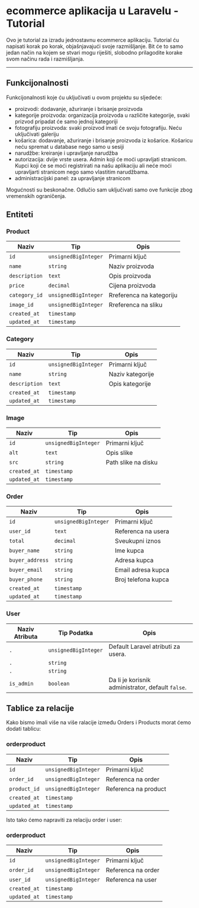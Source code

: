 # ecommerce aplikacija u Laravelu - Tutorial

Ovo je tutorial za izradu jednostavnu ecommerce aplikaciju. 
Tutorial ću napisati korak po korak, objašnjavajući svoje razmišljanje. Bit će to samo jedan način na kojem se stvari mogu riješiti, slobodno prilagodite korake svom načinu rada i razmišljanja. 
___

## Funkcijonalnosti

Funkcijonalnosti koje ću uključivati u ovom projektu su sljedeće:
- proizvodi: dodavanje, ažuriranje i brisanje proizvoda
- kategorije proizvoda: organizacija proizvoda u različite kategorije, svaki prizvod pripadat će samo jednoj kategoriji
- fotografiju proizvoda: svaki proizvod imati će svoju fotografiju. Neću uključivati galeriju
- košarica: dodavanje, ažuriranje i brisanje proizvoda iz košarice. Košaricu neću spremat u database nego samo u sesiji
- narudžbe: kreiranje i upravljanje narudžba
- autorizacija: dvije vrste usera. Admin koji će moći upravljati stranicom. Kupci koji će se moći registrirati na našu aplikaciju ali neće moći upravljarti stranicom nego samo vlastitim narudžbama.
- administracijski panel: za upravljanje stranicom

Mogućnosti su beskonačne. Odlučio sam uključivati samo ove funkcije zbog vremenskih ograničenja.

## Entiteti

### Product

| Naziv           | Tip                  | Opis                                      |
|-----------------|----------------------|-------------------------------------------|
| `id`            | `unsignedBigInteger` | Primarni ključ                            |
| `name`          | `string`             | Naziv proizvoda                           |
| `description`   | `text`               | Opis proizvoda                            |
| `price`         | `decimal`            | Cijena proizvoda                          |
| `category_id`   | `unsignedBigInteger` | Rreferenca na kategoriju                  |
| `image_id`      | `unsignedBigInteger` | Rreferenca na sliku                       |
| `created_at`    | `timestamp`          |                                           |
| `updated_at`    | `timestamp`          |                                           |


### Category

| Naziv           | Tip                  | Opis                                      |
|-----------------|----------------------|-------------------------------------------|
| `id`            | `unsignedBigInteger` | Primarni ključ                            |
| `name`          | `string`             | Naziv kategorije                          |
| `description`   | `text`               | Opis kategorije                           |
| `created_at`    | `timestamp`          |                                           |
| `updated_at`    | `timestamp`          |                                           |

### Image

| Naziv           | Tip                  | Opis                                      |
|-----------------|----------------------|-------------------------------------------|
| `id`            | `unsignedBigInteger` | Primarni ključ                            |
| `alt`           | `text`               | Opis slike                                |
| `src`           | `string`             | Path slike na disku                       |
| `created_at`    | `timestamp`          |                                           |
| `updated_at`    | `timestamp`          |                                           |

### Order

| Naziv           | Tip                  | Opis                                      |
|-----------------|----------------------|-------------------------------------------|
| `id`            | `unsignedBigInteger` | Primarni ključ                            |
| `user_id`       | `text`               | Referenca na usera                        |
| `total`         | `decimal`            | Sveukupni iznos                           |
| `buyer_name`    | `string`             | Ime kupca                                 |
| `buyer_address` | `string`             | Adresa kupca                              |
| `buyer_email`   | `string`             | Email adresa kupca                        |
| `buyer_phone`   | `string`             | Broj telefona kupca                       |
| `created_at`    | `timestamp`          |                                           |
| `updated_at`    | `timestamp`          |                                           |

### User

| Naziv Atributa  | Tip Podatka          | Opis                                      |
|-----------------|----------------------|-------------------------------------------|
| `.`             | `unsignedBigInteger`  | Default Laravel atributi za usera.        |
| `.`             | `string`                |                                           |
| `.`             | `string`                 |                                           |
| `is_admin`      | `boolean`            | Da li je korisnik administrator, default `false`. |

## Tablice za relacije

Kako bismo imali više na više ralacije između Orders i Products morat ćemo dodati tablicu:

### orderproduct

| Naziv           | Tip                  | Opis                                      |
|-----------------|----------------------|-------------------------------------------|
| `id`            | `unsignedBigInteger` | Primarni ključ                            |
| `order_id`      | `unsignedBigInteger` | Referenca na order                        |
| `product_id`    | `unsignedBigInteger` | Referenca na product                      |
| `created_at`    | `timestamp`          |                                           |
| `updated_at`    | `timestamp`          |                                           |

Isto tako ćemo napraviti za relaciju order i user:

### orderproduct

| Naziv           | Tip                  | Opis                                      |
|-----------------|----------------------|-------------------------------------------|
| `id`            | `unsignedBigInteger` | Primarni ključ                            |
| `order_id`      | `unsignedBigInteger` | Referenca na order                        |
| `user_id`    | `unsignedBigInteger`    | Referenca na user                         |
| `created_at`    | `timestamp`          |                                           |
| `updated_at`    | `timestamp`          |                                           |
